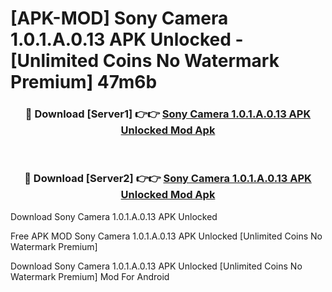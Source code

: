 # [APK-MOD] Sony Camera 1.0.1.A.0.13 APK Unlocked - [Unlimited Coins No Watermark Premium] 47m6b



<div align="center">
<h3>🔴 Download [Server1] 👉👉 <a href="https://momento.my/?title=Sony_Camera_1.0.1.A.0.13_APK_Unlocked">Sony Camera 1.0.1.A.0.13 APK Unlocked Mod Apk</a></h3><br>

<h3>🔴 Download [Server2] 👉👉 <a href="https://momento.my/?title=Sony_Camera_1.0.1.A.0.13_APK_Unlocked">Sony Camera 1.0.1.A.0.13 APK Unlocked Mod Apk</a></h3>
</div>



Download Sony Camera 1.0.1.A.0.13 APK Unlocked 

Free APK MOD Sony Camera 1.0.1.A.0.13 APK Unlocked [Unlimited Coins No Watermark Premium]

Download Sony Camera 1.0.1.A.0.13 APK Unlocked [Unlimited Coins No Watermark Premium] Mod For Android
